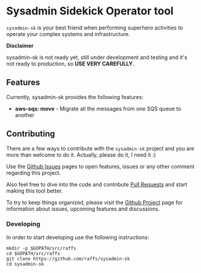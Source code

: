 # Sysadmin Sidekick Operator tool

`sysadmin-sk` is your best friend when performing superhero activities to operate your
complex systems and infrastructure.

**Disclaimer**

sysadmin-sk is not ready yet, still under development and testing and it's not ready to production,
so **USE VERY CAREFULLY**. 

## Features

Currently, sysadmin-sk provides the following features:

* **aws-sqs: move** - Migrate all the messages from one SQS queue to another

## Contributing

There are a few ways to contribute with the `sysadmin-sk` project and you are more
than welcome to do it. Actually, please do it, I need it :)

Use the [Github Issues](https://github.com/raffs/sysadmin-sk/issues) pages to open features, issues
or any other comment regarding this project.

Also feel free to dive into the code and contribute [Pull Requests](https://github.com/raffs/sysadmin-sk/pulls)
and start making this tool better.

To try to keep things organized, please visit the [Github Project](https://github.com/raffs/sysadmin-sk/projects/1) page
for information about issues, upcoming features and discussions.

### Developing

In order to start developing use the following instructions:

```
mkdir -p $GOPATH/src/raffs
cd $GOPATH/src/raffs
git clone https://github.com/raffs/sysadmin-sk
cd sysadmin-sk
```
